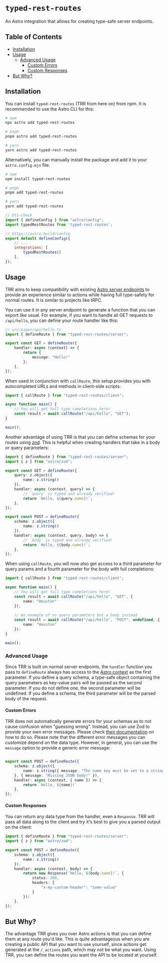 # `typed-rest-routes`

An Astro integration that allows for creating type-safe server endpoints.

## Table of Contents

- [Installation](#installation)
- [Usage](#usage)
	- [Advanced Usage](#advanced-usage)
		- [Custom Errors](#custom-errors)
		- [Custom Responses](#custom-responses)
- [But Why?](#but-why)

## Installation

You can install `typed-rest-routes` (TRR from here on) from npm. It is recommended to use the Astro CLI for this:

```bash
# npm
npx astro add typed-rest-routes

# pnpm
pnpm astro add typed-rest-routes

# yarn
yarn astro add typed-rest-routes
```

Alternatively, you can manually install the package and add it to your `astro.config.mjs` file:

```bash
# npm
npm install typed-rest-routes

# pnpm
pnpm add typed-rest-routes

# yarn
yarn add typed-rest-routes
```

```mjs
// @ts-check
import { defineConfig } from "astro/config";
import typedRestRoutes from 'typed-rest-routes';

// https://astro.build/config
export default defineConfig({
	// ...
	integrations: [
		typedRestRoutes()
	],
});
```

## Usage

TRR aims to keep compatibility with existing [Astro server endpoints](https://docs.astro.build/en/guides/endpoints/#server-endpoints-api-routes) to provide an experience similar to actions while having full type-safety for normal routes. It is similar to projects like tRPC.

You can use it in any server endpoint to generate a function that you can export like usual. For example, if you want to handle all GET requests to `/api/hello`, you can define your route handler like this:

```ts
// src/pages/api/hello.ts
import { defineRoute } from "typed-rest-routes/server";

export const GET = defineRoute({
	handler: async (context) => {
		return {
			message: "Hello!"
		};
	},
});
```

When used in conjunction with `callRoute`, this setup provides you with autocompleted URLs and methods in client-side scripts:

```ts
import { callRoute } from "typed-rest-routes/client";

async function main() {
	// You will get full type completions here!
	const result = await callRoute("/api/hello", "GET");
}

main();
```

Another advantage of using TRR is that you can define schemas for your routes using [zod](https://zod.dev). This is helpful when creating handlers that take in a body or query parameters:

```ts
import { defineRoute } from "typed-rest-routes/server";
import { z } from "astro/zod";

export const GET = defineRoute({
	query: z.object({
		name: z.string()
	}),
	handler: async (context, query) => {
		// `query` is typed and already verified!
		return `Hello, ${query.name}!`;
	},
});

export const POST = defineRoute({
	schema: z.object({
		name: z.string()
	}),
	handler: async (context, query, body) => {
		// `body` is typed and already verified!
		return `Hello, ${body.name}!`;
	},
});
```

When using `callRoute`, you will now also get access to a third parameter for query params and a fourth parameter for the body with full completions:

```ts
import { callRoute } from "typed-rest-routes/client";

async function main() {
	// You will get full type completions here!
	const result = await callRoute("/api/hello", "GET", {
		name: "Houston"
	});
	
	// An example of no query parameters but a body instead
	const result = await callRoute("/api/hello", "POST", undefined, {
		name: "Houston"
	});
}

main();
```

### Advanced Usage

Since TRR is built on normal server endpoints, the `handler` function you pass to `defineRoute` always has access to the [Astro context](https://docs.astro.build/en/guides/middleware/#the-context-object) as the first parameter. If you define a query schema, a type-safe object containing the query parameters as key-value pairs will be passed as the second parameter. If you do not define one, the second parameter will be undefined. If you define a schema, the third parameter will be the parsed body of the request.

#### Custom Errors

TRR does not automatically generate errors for your schemas as to not cause confusion when "guessing wrong". Instead, you can use Zod to provide your own error messages. Please check [their documentation](https://zod.dev) on how to do so. Please note that the different error messages you can customize depend on the data type. However, in general, you can use the `message` option to provide a generic error message:

```ts

export const POST = defineRoute({
	schema: z.object({
		name: z.string({ message: "The name key must be set to a string!" })
	}, { message: "Missing JSON body!" }),
	handler: async (context, { name }) => {
		return `Hello, ${name}!`
	},
});
```

#### Custom Responses
You can return any data type from the handler, even a `Response`. TRR will pass all data along to the client and try it's best to give you a parsed output on the client:

```ts
import { defineRoute } from "typed-rest-routes/server";
import { z } from "astro/zod";

export const POST = defineRoute({
	schema: z.object({
		name: z.string()
	}),
	handler: async (context, body) => {
		return new Response(`Hello, ${body.name}!`, {
			status: 200,
			headers: {
				"x-my-custom-header": "some-value"
			}
		});
	},
});
```

## But Why?

The advantage TRR gives you over Astro actions is that you can define them at any route you'd like. This is quite advantageous when you are creating a public API that you want to use yourself, since actions get generated at the `/_actions` path, which may not be what you want. Using TRR, you can define the routes you want the API to be located at yourself.